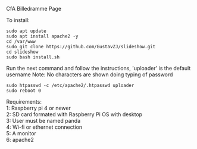 CfA Billedramme Page

To install:
```
sudo apt update
sudo apt install apache2 -y
cd /var/www
sudo git clone https://github.com/GustavZJ/slideshow.git
cd slideshow
sudo bash install.sh
```
Run the next command and follow the instructions, 'uploader' is the default username
Note: No characters are shown doing typing of password
```
sudo htpasswd -c /etc/apache2/.htpasswd uploader
sudo reboot 0
```

Requirements:<br>
1: Raspberry pi 4 or newer<br>
2: SD card formated with Raspberry Pi OS with desktop<br>
3: User must be named panda<br>
4: Wi-fi or ethernet connection<br>
5: A monitor<br>
6: apache2
